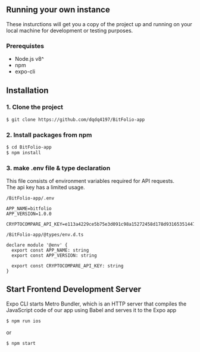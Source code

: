 ## Running your own instance

These insturctions will get you a copy of the project up and running on your local machine for development or testing purposes.

### Prerequistes

- Node.js v8^
- npm
- expo-cli

## Installation

### 1. Clone the project

```bash
$ git clone https://github.com/dqdq4197/BitFolio-app
```

### 2. Install packages from npm

```bash
$ cd BitFolio-app
$ npm install
```

### 3. make .env file & type declaration
This file consists of environment variables required for API requests. <br/>
The api key has a limited usage.

```
/BitFolio-app/.env

APP_NAME=bitfolio
APP_VERSION=1.0.0

CRYPTOCOMPARE_API_KEY=e113a4229ce5b75e3d091c98a15272458d178d93165351447a7b756ee7bb57e1
```

```
/BitFolio-app/@types/env.d.ts

declare module '@env' {
  export const APP_NAME: string
  export const APP_VERSION: string

  export const CRYPTOCOMPARE_API_KEY: string
}
```

## Start Frontend Development Server
Expo CLI starts Metro Bundler, which is an HTTP server that compiles the JavaScript code of our app using Babel and serves it to the Expo app

```bash
$ npm run ios
```
or 
```
$ npm start
```